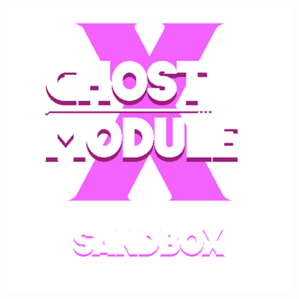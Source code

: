 
# ![GhostModuleSandbox](https://github.com/Joshalexjacobs/ghost-module-sandbox/blob/master/Assets/Other/logo.png)